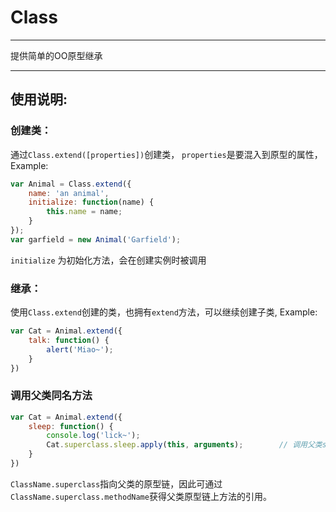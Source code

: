 # Class

---
提供简单的OO原型继承

---

## 使用说明:

### 创建类：

通过`Class.extend([properties])`创建类， `properties`是要混入到原型的属性，
Example: 
```javascript
var Animal = Class.extend({
    name: 'an animal',
    initialize: function(name) {
        this.name = name;
    }
});
var garfield = new Animal('Garfield');
```

`initialize` 为初始化方法，会在创建实例时被调用

### 继承：

使用`Class.extend`创建的类，也拥有`extend`方法，可以继续创建子类,  Example: 

```javascript
var Cat = Animal.extend({
    talk: function() {
        alert('Miao~');
    }
})
```

### 调用父类同名方法

```javascript
var Cat = Animal.extend({
    sleep: function() {
        console.log('lick~');
        Cat.superclass.sleep.apply(this, arguments);        // 调用父类sleep方法
    }
})
```
`ClassName.superclass`指向父类的原型链，因此可通过`ClassName.superclass.methodName`获得父类原型链上方法的引用。
